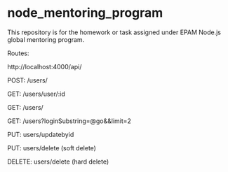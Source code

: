 # node_mentoring_program
This repository is for the homework or task assigned under EPAM Node.js global mentoring program.

Routes:

http://localhost:4000/api/

POST:   /users/

GET:    /users/user/:id

GET:     /users/

GET:     /users?loginSubstring=@go&&limit=2

PUT:     users/updatebyid

PUT:     users/delete (soft delete)

DELETE:  users/delete (hard delete)
